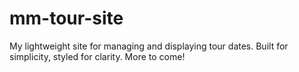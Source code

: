 # mm-tour-site
My lightweight site for managing and displaying tour dates. Built for simplicity, styled for clarity. More to come!
